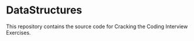 # DataStructures
This repository contains the source code for Cracking the Coding Interview Exercises.

